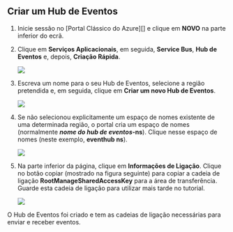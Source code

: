 ## Criar um Hub de Eventos

1. Inicie sessão no [Portal Clássico do Azure][] e clique em **NOVO** na parte inferior do ecrã.

2. Clique em **Serviços Aplicacionais**, em seguida, **Service Bus**, **Hub de Eventos** e, depois, **Criação Rápida**.

    ![][1]

3. Escreva um nome para o seu Hub de Eventos, selecione a região pretendida e, em seguida, clique em **Criar um novo Hub de Eventos**.

    ![][2]

4. Se não selecionou explicitamente um espaço de nomes existente de uma determinada região, o portal cria um espaço de nomes (normalmente ***nome do hub de eventos*-ns**). Clique nesse espaço de nomes (neste exemplo, **eventhub ns**).

    ![][3]

5. Na parte inferior da página, clique em **Informações de Ligação**. Clique no botão copiar (mostrado na figura seguinte) para copiar a cadeia de ligação **RootManageSharedAccessKey** para a área de transferência. Guarde esta cadeia de ligação para utilizar mais tarde no tutorial.

    ![][4]

O Hub de Eventos foi criado e tem as cadeias de ligação necessárias para enviar e receber eventos.

[1]: ./media/event-hubs-create-event-hub/create-event-hub1.png
[2]: ./media/event-hubs-create-event-hub/create-event-hub2.png
[3]: ./media/event-hubs-create-event-hub/create-event-hub3.png
[4]: ./media/event-hubs-create-event-hub/create-conn-str1.png


<!--HONumber=Jun16_HO2-->


